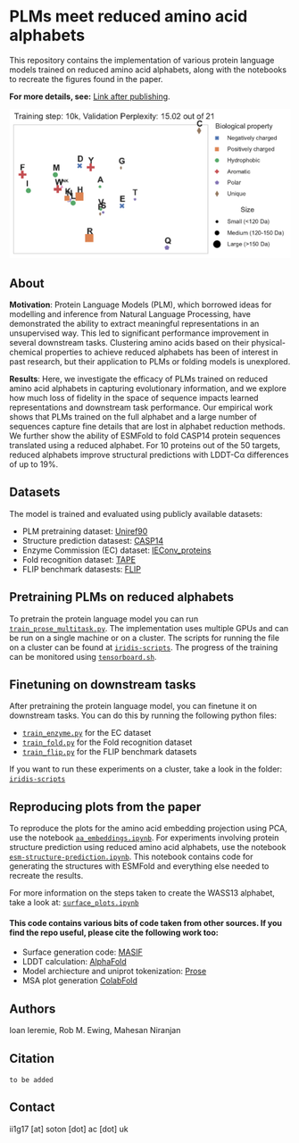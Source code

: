 # PLMs meet reduced amino acid alphabets

This repository contains the implementation of various protein language models trained on reduced amino acid alphabets, along with the notebooks to recreate the figures found in the paper.

**For more details, see:** [Link after publishing](https://doi.org/10.1093/bioinformatics/). 

![Alt Text](https://github.com/Ieremie/reduced-alph-PLM/blob/main/proemb/embeddings.gif)

## About
**Motivation**: Protein Language Models (PLM), which borrowed ideas for modelling and inference from
Natural Language Processing, have demonstrated the ability to extract meaningful representations in
an unsupervised way. This led to significant performance improvement in several downstream tasks.
Clustering amino acids based on their physical-chemical properties to achieve reduced alphabets has
been of interest in past research, but their application to PLMs or folding models is unexplored.

**Results**: Here, we investigate the efficacy of PLMs trained on reduced amino acid alphabets in capturing
evolutionary information, and we explore how much loss of fidelity in the space of sequence impacts
learned representations and downstream task performance. Our empirical work shows that PLMs trained
on the full alphabet and a large number of sequences capture fine details that are lost in alphabet reduction
methods. We further show the ability of ESMFold to fold CASP14 protein sequences translated using a
reduced alphabet. For 10 proteins out of the 50 targets, reduced alphabets improve structural predictions
with LDDT-Cα differences of up to 19%.


## Datasets
The model is trained and evaluated using publicly available datasets:
- PLM pretraining dataset: [Uniref90](https://www.uniprot.org/help/downloads)
- Structure prediction datasest: [CASP14](https://predictioncenter.org/download_area/CASP14/) 
- Enzyme Commission (EC) dataset: [IEConv_proteins](https://github.com/phermosilla/IEConv_proteins)
- Fold recognition dataset: [TAPE](https://github.com/songlab-cal/tape)
- FLIP benchmark datasests: [FLIP](https://github.com/J-SNACKKB/FLIP)


## Pretraining PLMs on reduced alphabets
To pretrain the protein language model you can run [`train_prose_multitask.py`](./proemb/train_prose_multitask.py).
The implementation uses multiple GPUs and can be run on a single machine or on a cluster. The scripts for running the
file on a cluster can be found at [`iridis-scripts`](./proemb/iridis-scripts/multitask). The progress of the training
can be monitored using [`tensorboard.sh`](./proemb/iridis-scripts/tensorboard.sh).

## Finetuning on downstream tasks
After pretraining the protein language model, you can finetune it on downstream tasks. You can do this by running
the following python files:
- [`train_enzyme.py`](./proemb/train_enzyme.py) for the EC dataset
- [`train_fold.py`](./proemb/train_fold.py) for the Fold recognition dataset
- [`train_flip.py`](./proemb/train_flip.py) for the FLIP benchmark datasets

If you want to run these experiments on a cluster, take a look in the folder: [`iridis-scripts`](./proemb/iridis-scripts)


## Reproducing plots from the paper
To reproduce the plots for the amino acid embedding projection using PCA, use the notebook [`aa_embeddings.ipynb`](./proemb/media/aa_embeddings.ipynb).
For experiments involving protein structure prediction using reduced amino acid alphabets, use the notebook [`esm-structure-prediction.ipynb`](./proemb/media/esm-structure-prediction.ipynb).
This notebook contains code for generating the structures with ESMFold and everything else needed to recreate the results.

For more information on the steps taken to create the WASS13 alphabet, take a look at: [`surface_plots.ipynb`](./proemb/media/surface_plots.ipynb)



#### This code contains various bits of code taken from other sources. If you find the repo useful, please cite the following work too:

- Surface generation code: [MASIF](https://github.com/LPDI-EPFL/masif)
- LDDT calculation: [AlphaFold](https://github.com/deepmind/alphafold)
- Model archiecture and uniprot tokenization: [Prose](https://github.com/tbepler/prose)
- MSA plot generation [ColabFold](https://github.com/sokrypton/ColabFold)

## Authors
Ioan Ieremie, Rob M. Ewing, Mahesan Niranjan

## Citation
```
to be added
```

## Contact
ii1g17 [at] soton [dot] ac [dot] uk
